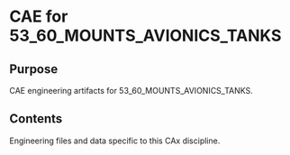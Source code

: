 # CAE for 53_60_MOUNTS_AVIONICS_TANKS

## Purpose
CAE engineering artifacts for 53_60_MOUNTS_AVIONICS_TANKS.

## Contents
Engineering files and data specific to this CAx discipline.
